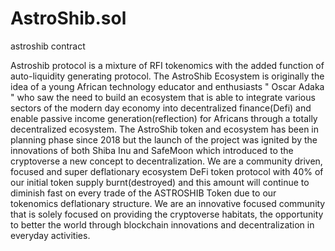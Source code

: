 # AstroShib.sol
astroshib contract 

Astroshib protocol is a mixture of RFI tokenomics with the added function of auto-liquidity generating protocol. 
The AstroShib Ecosystem is originally the idea of a young African technology educator and enthusiasts " Oscar Adaka " who saw the need to build an ecosystem that is able to integrate various sectors of the modern day economy into decentralized finance(Defi) and enable passive income generation(reflection) for Africans through a totally decentralized ecosystem. The AstroShib token and ecosystem has been in planning phase since 2018 but the launch of the project was ignited by the innovations of both Shiba Inu and SafeMoon which introduced to the cryptoverse a new concept to decentralization. We are a community driven, focused and super deflationary ecosystem DeFi token protocol with 40% of our initial token supply burnt(destroyed) and this amount will continue to diminish fast on every trade of the ASTROSHIB Token due to our tokenomics deflationary structure. We are an innovative focused community that is solely focused on providing the cryptoverse habitats, the opportunity to better the world through blockchain innovations and decentralization in everyday activities.
